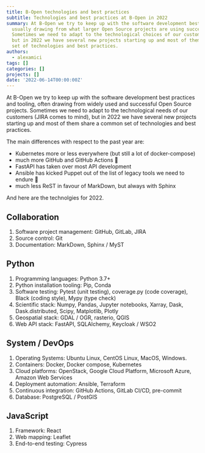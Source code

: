 ```yaml
---
title: B-Open technologies and best practices
subtitle: Technologies and best practices at B-Open in 2022
summary: At B-Open we try to keep up with the software development best practices and tooling,
  usually drawing from what larger Open Source projects are using successfully.
  Sometimes we need to adapt to the technological choices of our customers (JIRA comes to mind),
  but in 2022 we have several new projects starting up and most of them share a common
  set of technologies and best practices.
authors:
  - alexamici
tags: []
categories: []
projects: []
date: '2022-06-14T00:00:00Z'
---
```


At B-Open we try to keep up with the software development best practices and tooling,
often drawing from widely used and successful Open Source projects.
Sometimes we need to adapt to the technological needs of our customers (JIRA comes to mind),
but in 2022 we have several new projects starting up and most of them share a common
set of technologies and best practices.

The main differences with respect to the past year are:

- Kubernetes more or less everywhere (but still a lot of docker-compose)
- much more GitHub and GitHub Actions 🎊
- FastAPI has taken over most API development 
- Ansible has kicked Puppet out of the list of legacy tools we need to endure 🥳
- much less ReST in favour of MarkDown, but always with Sphinx

And here are the technolgies for 2022. 

## Collaboration

1. Software project management: GitHub, GitLab, JIRA
1. Source control: Git
1. Documentation: MarkDown, Sphinx / MyST

## Python

1. Programming languages: Python 3.7+
1. Python installation tooling: Pip, Conda
1. Software testing: Pytest (unit testing), coverage.py (code coverage), Black (coding style), Mypy (type check)
1. Scientific stack: Numpy, Pandas, Jupyter notebooks, Xarray, Dask, Dask.distributed, Scipy, Matplotlib, Plotly
1. Geospatial stack: GDAL / OGR, rasterio, QGIS
1. Web API stack: FastAPI, SQLAlchemy, Keycloak / WSO2

## System / DevOps

1. Operating Systems: Ubuntu Linux, CentOS Linux, MacOS, Windows.
1. Containers: Docker, Docker compose, Kubernetes
1. Cloud platforms: OpenStack, Google Cloud Platform, Microsoft Azure, Amazon Web Services
1. Deployment automation: Ansible, Terraform 
1. Continuous integration: GitHub Actions, GitLab CI/CD, pre-commit
1. Database: PostgreSQL / PostGIS

## JavaScript

1. Framework: React
1. Web mapping: Leaflet
1. End-to-end testing: Cypress
